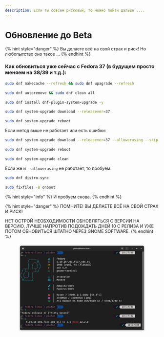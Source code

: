 ```yaml
---
description: Если ты совсем рисковый, то можно пойти дальше ....
---
```


# Обновление до Beta

{% hint style="danger" %}
Вы делаете всё на свой страх и риск! Но любопытство оно такое ...
{% endhint %}

### Как обновиться уже сейчас с Fedora 37 (в будущем просто меняем на 38/39 и т.д.):

```bash
sudo dnf makecache --refresh && sudo dnf upagrade --refresh
```

```bash
sudo dnf autoremove && sudo dnf clean all
```

```bash
sudo dnf install dnf-plugin-system-upgrade -y
```

```bash
sudo dnf system-upgrade download --releasever=37
```

```bash
sudo dnf system-upgrade reboot
```

Если метод выше не работает или есть ошибки:

```bash
sudo dnf system-upgrade download --releasever=37 --allowerasing --skip-broken
```

```bash
sudo dnf system-upgrade reboot
```

```bash
sudo dnf system-upgrade clean
```

Если же и `--allowerasing` не работает, то пробуем:

```bash
sudo dnf distro-sync
```

```bash
sudo fixfiles -B onboot
```

{% hint style="info" %}
И пробуем снова.
{% endhint %}

{% hint style="danger" %}
ПОМНИТЕ! ВЫ ДЕЛАЕТЕ ВСЁ НА СВОЙ СТРАХ И РИСК!

НЕТ ОСТРОЙ НЕОБХОДИМОСТИ ОБНОВЛЯТЬСЯ C ВЕРСИИ НА ВЕРСИЮ, ЛУЧШЕ НАПРОТИВ ПОДОЖДАТЬ ДНЕЙ 10 С РЕЛИЗА И УЖЕ ПОТОМ ОБНОВИТЬСЯ ШТАТНО ЧЕРЕЗ GNOME SOFTWARE.
{% endhint %}

<figure><img src="../../../.gitbook/assets/Снимок экрана от 2022-10-31 10-37-15.png" alt=""><figcaption></figcaption></figure>

